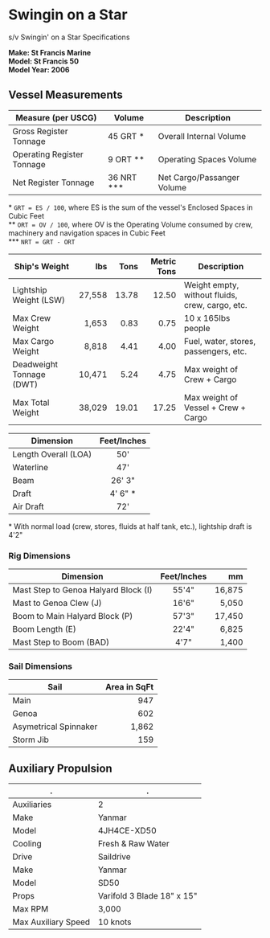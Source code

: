 # Swingin on a Star

s/v Swingin' on a Star Specifications

**Make: St Francis Marine**  
**Model: St Francis 50**  
**Model Year: 2006**  


## Vessel Measurements

|Measure (per USCG)         | Volume       | Description               |
|---------------------------|--------------|---------------------------|
|Gross Register Tonnage     |	45 GRT \*    | Overall Internal Volume   |
|Operating Register Tonnage |	9 ORT \*\*   | Operating Spaces Volume   |
|Net Register Tonnage       |	36 NRT \*\*\*| Net Cargo/Passanger Volume|

\* `GRT = ES / 100`, where ES is the sum of the vessel's Enclosed Spaces in Cubic Feet  
\*\* `ORT = OV / 100`, where OV is the Operating Volume consumed by crew, machinery and navigation spaces in Cubic Feet  
\*\*\* `NRT = GRT - ORT`


|Ship's Weight           | lbs    |  Tons | Metric Tons | Description                                    |
|------------------------|-------:|------:|------------:|------------------------------------------------|
|Lightship Weight (LSW)  | 27,558 | 13.78 |       12.50 |Weight empty, without fluids, crew, cargo, etc. |
|Max Crew Weight         |  1,653 |  0.83 |        0.75 |10 x 165lbs people                              |
|Max Cargo Weight        |  8,818 |  4.41 |        4.00 |Fuel, water, stores, passengers, etc.           |
|Deadweight Tonnage (DWT)| 10,471 |  5.24 |        4.75 |Max weight of Crew + Cargo                      |           
|Max Total Weight        | 38,029 | 19.01 |       17.25 |Max weight of Vessel + Crew + Cargo             |


| Dimension          | Feet/Inches |
|--------------------|:-----------:|
|Length Overall (LOA)|50'          |
|Waterline           |47'          |
|Beam                |26' 3"       |
|Draft               |4' 6" \*     |
|Air Draft           |72'          |

\* With normal load (crew, stores, fluids at half tank, etc.), lightship draft is 4'2"


### Rig Dimensions

| Dimension                           | Feet/Inches | mm    |
|-------------------------------------|:-----------:|------:|
|Mast Step to Genoa Halyard Block (I) |55'4"        |16,875 |
|Mast to Genoa Clew (J)               |16'6"        |5,050  |
|Boom to Main Halyard Block (P)       |57'3"        |17,450 |
|Boom Length (E)                      |22'4"        |6,825  |
|Mast Step to Boom (BAD)              |4'7"         |1,400  |


### Sail Dimensions

| Sail                |Area in SqFt|
|---------------------|-----------:|
|Main                 |947         |
|Genoa                |602         |
|Asymetrical Spinnaker|1,862       |
|Storm Jib            |159         |


## Auxiliary Propulsion

|.                    |.                          |
|---------------------|---------------------------|
|Auxiliaries          |2                          |
|Make                 |Yanmar                     |
|Model                |4JH4CE-XD50                |
|Cooling              |Fresh & Raw Water          |
|Drive                |Saildrive                  |
|Make                 |Yanmar                     |
|Model                |SD50                       |
|Props                |Varifold 3 Blade 18" x 15" |
|Max RPM              |3,000                      |
|Max Auxiliary Speed  |10 knots                   |


